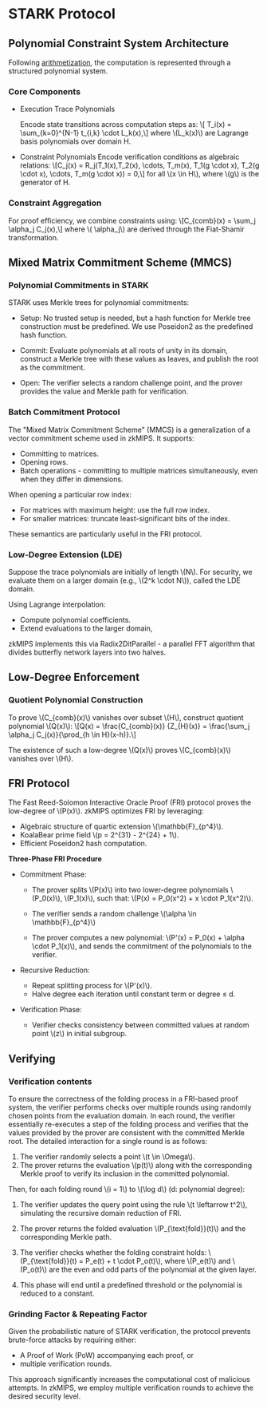 # STARK Protocol

## Polynomial Constraint System Architecture

Following [arithmetization](./arithmetization.md), the computation is represented through a structured polynomial system.

### Core Components
- ​Execution Trace Polynomials
  
  Encode state transitions across computation steps as:
  \\[ T_i(x) = \sum_{k=0}^{N-1} t_{i,k} \cdot L_k(x),\\]
  where \\(L_k(x)\\) are Lagrange basis polynomials over domain H. 
​
- Constraint Polynomials
  Encode verification conditions as algebraic relations:
  \\[C_j(x) = R_j(T_1(x),T_2(x), \cdots, T_m(x), T_1(g \cdot x), T_2(g \cdot x), \cdots, T_m(g \cdot x)) = 0,\\]
  for all \\(x \in H\\), where \\(g\\) is the generator of H.

### Constraint Aggregation
For proof efficiency, we combine constraints using:
\\[C_{comb}(x) = \sum_j \alpha_j C_j(x),\\]
where \\( \alpha_j\\) are derived through the Fiat-Shamir transformation.

## Mixed Matrix Commitment Scheme (MMCS)

### Polynomial Commitments in STARK

STARK uses Merkle trees for polynomial commitments:

- Setup: No trusted setup is needed, but a hash function for Merkle tree construction must be predefined. We use Poseidon2 as the predefined hash function.

- Commit: Evaluate polynomials at all roots of unity in its domain, construct a Merkle tree with these values as leaves, and publish the root as the commitment.

- Open: The verifier selects a random challenge point, and the prover provides the value and Merkle path for verification.

### Batch Commitment Protocol

The "Mixed Matrix Commitment Scheme" (MMCS) is a generalization of a vector commitment scheme used in zkMIPS. It supports:

- Committing to matrices.
- Opening rows.
- Batch operations - committing to multiple matrices simultaneously, even when they differ in dimensions.

When opening a particular row index:

- For matrices with maximum height: use the full row index.
- For smaller matrices: truncate least-significant bits of the index.

These semantics are particularly useful in the FRI protocol.

### Low-Degree Extension (LDE)

Suppose the trace polynomials are initially of length \\(N\\). For security, we evaluate them on a larger domain (e.g., \\(2^k \cdot N\\)), called the LDE domain.

Using Lagrange interpolation:
- Compute polynomial coefficients.
- Extend evaluations to the larger domain,

zkMIPS implements this via Radix2DitParallel - a parallel FFT algorithm that divides butterfly network layers into two halves.

## Low-Degree Enforcement

### Quotient Polynomial Construction

To prove \\(C_{comb}(x)\\) vanishes over subset \\(H\\), construct quotient polynomial \\(Q(x)\\):
\\[Q(x) = \frac{C_{comb}(x)} {Z_{H}(x)} = \frac{\sum_j \alpha_j C_j(x)}{\prod_{h \in H}(x-h)}.\\]

The existence of such a low-degree \\(Q(x)\\) proves \\(C_{comb}(x)\\) vanishes over \\(H\\).

## FRI Protocol 

The Fast Reed-Solomon Interactive Oracle Proof (FRI) protocol proves the low-degree of \\(P(x)\\). zkMIPS optimizes FRI by leveraging:
- Algebraic structure of quartic extension \\(\mathbb{F}_{p^4}\\).
- KoalaBear prime field \\(p = 2^{31} - 2^{24} + 1\\).
- Efficient Poseidon2 hash computation.

**Three-Phase FRI Procedure**
- Commitment Phase:

  - The prover splits \\(P(x)\\) into two lower-degree polynomials \\(P_0(x)\\), \\(P_1(x)\\), such that: \\(P(x) = P_0(x^2) + x \cdot P_1(x^2)\\).

  - The verifier sends a random challenge \\(\alpha \in  \mathbb{F}_{p^4}\\) 
  - The prover computes a new polynomial: \\(P'(x) = P_0(x) + \alpha \cdot P_1(x)\\), and sends the commitment of the polynomials to the verifier.

- ​Recursive Reduction:
  - Repeat splitting process for \\(P'(x)\\).
  - Halve degree each iteration until constant term or degree ≤ d.

- ​Verification Phase:
  - Verifier checks consistency between committed values at random point \\(z\\) in initial subgroup.

## Verifying 

### Verification contents
To ensure the correctness of the folding process in a FRI-based proof system, the verifier performs checks over multiple rounds using randomly chosen points from the evaluation domain. In each round, the verifier essentially re-executes a step of the folding process and verifies that the values provided by the prover are consistent with the committed Merkle root. The detailed interaction for a single round is as follows:

1. The verifier randomly selects a point \\(t \in \Omega\\).
2. The prover returns the evaluation \\(p(t)\\) along with the corresponding Merkle proof to verify its inclusion in the committed polynomial.

Then, for each folding round \\(i = 1\\) to \\(\log d\\) (d: polynomial degree): 

1. The verifier updates the query point using the rule \\(t \leftarrow t^2\\), simulating the recursive domain reduction of FRI.
2. The prover returns the folded evaluation \\(P_{\text{fold}}(t)\\) and the corresponding Merkle path.
3. The verifier checks whether the folding constraint holds: \\(P_{\text{fold}}(t) = P_e(t) + t \cdot P_o(t)\\), where \\(P_e(t)\\) and \\(P_o(t)\\) are the even and odd parts of the polynomial at the given layer.

4. This phase will end until a predefined threshold or the polynomial is reduced to a constant.

### Grinding Factor & Repeating Factor

Given the probabilistic nature of STARK verification, the protocol prevents brute-force attacks by requiring either:
- A Proof of Work (PoW) accompanying each proof, or
- multiple verification rounds.

This approach significantly increases the computational cost of malicious attempts. In zkMIPS, we employ multiple verification rounds to achieve the desired security level.
